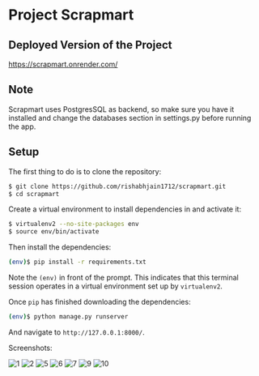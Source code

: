 # Project Scrapmart
## Deployed Version of the Project
https://scrapmart.onrender.com/

## Note 

Scrapmart uses PostgresSQL as backend, so make sure you have it installed and change the databases section in settings.py before running the app.


## Setup

The first thing to do is to clone the repository:

```sh
$ git clone https://github.com/rishabhjain1712/scrapmart.git
$ cd scrapmart
```

Create a virtual environment to install dependencies in and activate it:

```sh
$ virtualenv2 --no-site-packages env
$ source env/bin/activate
```

Then install the dependencies:

```sh
(env)$ pip install -r requirements.txt
```
Note the `(env)` in front of the prompt. This indicates that this terminal
session operates in a virtual environment set up by `virtualenv2`.

Once `pip` has finished downloading the dependencies:
```sh
(env)$ python manage.py runserver
```
And navigate to `http://127.0.0.1:8000/`.


Screenshots:

![1](https://user-images.githubusercontent.com/72996825/124763728-ead36680-df51-11eb-8842-66a1e1b1ee81.PNG)
![2](https://user-images.githubusercontent.com/72996825/124763741-ec9d2a00-df51-11eb-86e6-ce31ab9bf710.PNG)
![5](https://user-images.githubusercontent.com/72996825/124763747-edce5700-df51-11eb-9386-282ddbd0a86d.PNG)
![6](https://user-images.githubusercontent.com/72996825/124763748-edce5700-df51-11eb-817b-e00ab59dd7d8.PNG)
![7](https://user-images.githubusercontent.com/72996825/124763750-ee66ed80-df51-11eb-832b-11a1a62d0a34.PNG)
![9](https://user-images.githubusercontent.com/72996825/124763755-eeff8400-df51-11eb-9eb9-438da4f14538.PNG)
![10](https://user-images.githubusercontent.com/72996825/124763757-ef981a80-df51-11eb-85d2-033cb402c65e.PNG)